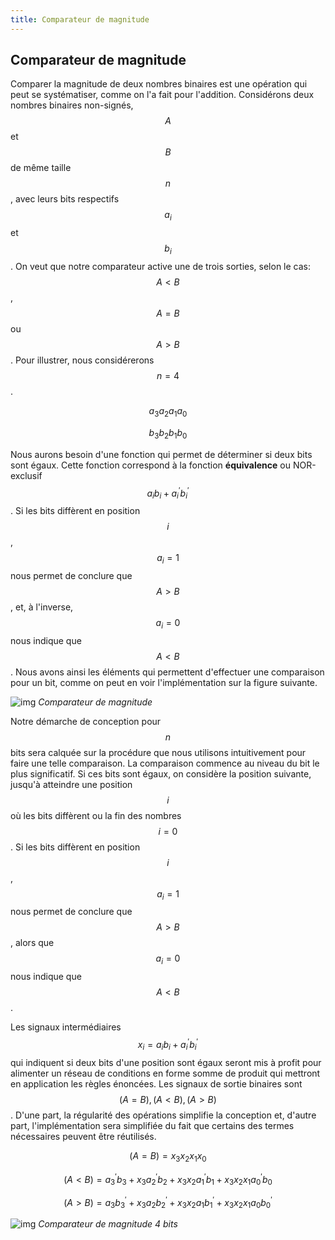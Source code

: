 ```yaml
---
title: Comparateur de magnitude
---
```


## Comparateur de magnitude

Comparer la magnitude de deux nombres binaires est une opération qui
peut se systématiser, comme on l'a fait pour l'addition. Considérons
deux nombres binaires non-signés, $$A$$ et $$B$$ de même taille $$n$$,
avec leurs bits respectifs $$a_i$$ et $$b_i$$. On veut que notre
comparateur active une de trois sorties, selon le cas: $$A < B$$, $$A
= B$$ ou $$A > B$$. Pour illustrer, nous considérerons $$n = 4$$.

$$ a_3 a_2 a_1 a_0 $$

$$ b_3 b_2 b_1 b_0 $$

Nous aurons besoin d'une fonction qui permet de déterminer si deux
bits sont égaux. Cette fonction correspond à la fonction **équivalence**
ou NOR-exclusif $$a_i b_i + a_i^\prime b_i^\prime $$.  Si les bits
diffèrent en position $$i$$, $$a_i = 1$$ nous permet de conclure que
$$A > B$$, et, à l'inverse, $$a_i = 0 $$ nous indique que $$A < B$$. Nous avons ainsi
les éléments qui permettent d'effectuer une comparaison pour un bit,
comme on peut en voir l'implémentation sur la figure suivante.

![img]({{site.baseurl}}/img/comparateur.svg "Comparateur de magnitude")
*Comparateur de magnitude*

Notre démarche de conception pour $$n$$ bits sera calquée sur la
procédure que nous utilisons intuitivement pour faire une telle
comparaison. La comparaison commence au niveau du bit le plus
significatif. Si ces bits sont égaux, on considère la position
suivante, jusqu'à atteindre une position $$i$$ où les bits diffèrent
ou la fin des nombres $$i=0$$. Si les bits diffèrent en position
$$i$$, $$a_i = 1$$ nous permet de conclure que $$A > B$$, alors que $$a_i = 0
$$ nous indique que $$A < B$$.

Les signaux intermédiaires $$x_i = a_i b_i + a_i^\prime b_i^\prime $$
qui indiquent si deux bits d'une position sont égaux seront mis à
profit pour alimenter un réseau de conditions en forme somme de
produit qui mettront en application les règles énoncées. Les signaux
de sortie binaires sont $$ (A = B), (A < B), (A > B) $$.  D'une part,
la régularité des opérations simplifie la conception et, d'autre part,
l'implémentation sera simplifiée du fait que certains des termes
nécessaires peuvent être réutilisés.

$$ (A = B) = x_3 x_2 x_1 x_0 $$ 

$$ (A < B) = a_3^\prime b_3 + x_3  a_2^\prime b_2  +  x_3 x_2  a_1^\prime b_1 +  x_3 x_2 x_1  a_0^\prime b_0 $$

$$ (A > B) = a_3 b_3^\prime + x_3  a_2 b_2^\prime  +  x_3 x_2  a_1 b_1^\prime +  x_3 x_2 x_1  a_0 b_0^\prime $$

![img]({{site.baseurl}}/img/comparateur_4b.svg "Comparateur de magnitude 4 bits")
*Comparateur de magnitude 4 bits*
